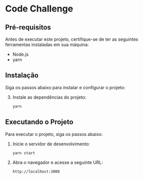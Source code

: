 # Code Challenge

## Pré-requisitos

Antes de executar este projeto, certifique-se de ter as seguintes ferramentas instaladas em sua máquina:

- Node.js
- yarn

## Instalação

Siga os passos abaixo para instalar e configurar o projeto:

3. Instale as dependências do projeto:

    ```bash
    yarn
    ```

## Executando o Projeto

Para executar o projeto, siga os passos abaixo:

1. Inicie o servidor de desenvolvimento:

    ```bash
    yarn start
    ```

2. Abra o navegador e acesse a seguinte URL:

    ```
    http://localhost:3000
    ```
